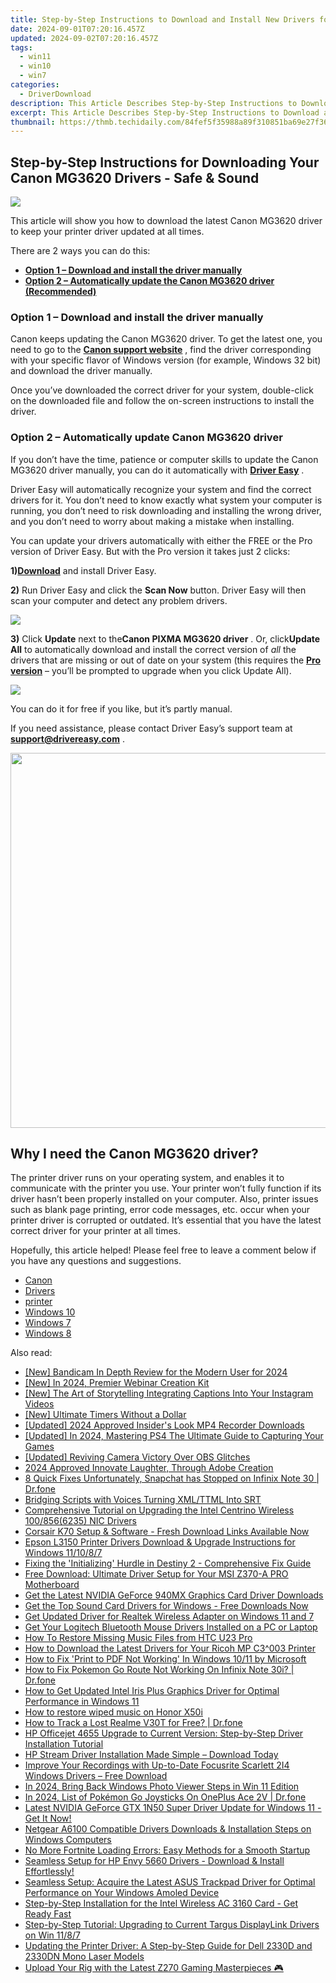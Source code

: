 ```yaml
---
title: Step-by-Step Instructions to Download and Install New Drivers for Your HP OfficeJet 4655 Printer
date: 2024-09-01T07:20:16.457Z
updated: 2024-09-02T07:20:16.457Z
tags:
  - win11
  - win10
  - win7
categories:
  - DriverDownload
description: This Article Describes Step-by-Step Instructions to Download and Install New Drivers for Your HP OfficeJet 4655 Printer
excerpt: This Article Describes Step-by-Step Instructions to Download and Install New Drivers for Your HP OfficeJet 4655 Printer
thumbnail: https://thmb.techidaily.com/84fef5f35988a89f310851ba69e27f36f222e4900085b075caa3fb4e05a962a8.jpg
---
```


## Step-by-Step Instructions for Downloading Your Canon MG3620 Drivers - Safe & Sound

![](https://images.drivereasy.com/wp-content/uploads/2019/07/image-298.png)

 This article will show you how to download the latest Canon MG3620 driver to keep your printer driver updated at all times.

There are 2 ways you can do this:

* **[Option 1 – Download and install the driver manually](https://tools.techidaily.com/drivereasy/download/)**
* **[Option 2 – Automatically update the Canon MG3620 driver (Recommended)](https://www.drivereasy.com/knowledge/download-canon-pixma-mg-3620-driver/#b)**

### **Option 1 – Download and install the driver manually**

 Canon keeps updating the Canon MG3620 driver. To get the latest one, you need to go to the **[Canon support website](https://www.canon-europe.com/support/)**  , find the driver corresponding with your specific flavor of Windows version (for example, Windows 32 bit) and download the driver manually.

 Once you’ve downloaded the correct driver for your system, double-click on the downloaded file and follow the on-screen instructions to install the driver.

### **Option 2 – Automatically update**  Canon MG3620 **driver**

 If you don’t have the time, patience or computer skills to update the Canon MG3620 driver manually, you can do it automatically with **[Driver Easy](https://tools.techidaily.com/drivereasy/download/)**  .

 Driver Easy will automatically recognize your system and find the correct drivers for it. You don’t need to know exactly what system your computer is running, you don’t need to risk downloading and installing the wrong driver, and you don’t need to worry about making a mistake when installing.

 You can update your drivers automatically with either the FREE or the Pro version of Driver Easy. But with the Pro version it takes just 2 clicks:

 **1)[Download](https://tools.techidaily.com/drivereasy/download/)**  and install Driver Easy.

**2)** Run Driver Easy and click the **Scan Now** button. Driver Easy will then scan your computer and detect any problem drivers.

![](https://images.drivereasy.com/wp-content/uploads/2019/06/image-113.png)

**3)**  Click **Update** next to the**Canon PIXMA MG3620 driver** . Or, click**Update All** to automatically download and install the correct version of _all_ the drivers that are missing or out of date on your system (this requires the **[Pro version](https://tools.techidaily.com/drivereasy/download/)**  – you’ll be prompted to upgrade when you click Update All).

![](https://images.drivereasy.com/wp-content/uploads/2019/09/image-583.png)

 You can do it for free if you like, but it’s partly manual.

 If you need assistance, please contact Driver Easy’s support team at [**support@drivereasy.com**](https://tools.techidaily.com/drivereasy/download/) .

<!-- affiliate ads begin -->
<a href="https://turtlebeacheu.sjv.io/c/5597632/1996818/23722" target="_top" id="1996818"><img src="//a.impactradius-go.com/display-ad/23722-1996818" border="0" alt="" width="600" height="600"/></a><img height="0" width="0" src="https://imp.pxf.io/i/5597632/1996818/23722" style="position:absolute;visibility:hidden;" border="0" />
<!-- affiliate ads end -->
## Why I need the Canon MG3620 driver?

 The printer driver runs on your operating system, and enables it to communicate with the printer you use. Your printer won’t fully function if its driver hasn’t been properly installed on your computer. Also, printer issues such as blank page printing, error code messages, etc. occur when your printer driver is corrupted or outdated. It’s essential that you have the latest correct driver for your printer at all times.

 Hopefully, this article helped! Please feel free to leave a comment below if you have any questions and suggestions.

* [Canon](https://tools.techidaily.com/drivereasy/download/)
* [Drivers](https://tools.techidaily.com/drivereasy/download/)
* [printer](https://tools.techidaily.com/drivereasy/download/)
* [Windows 10](https://tools.techidaily.com/drivereasy/download/)
* [Windows 7](https://tools.techidaily.com/drivereasy/download/)
* [Windows 8](https://tools.techidaily.com/drivereasy/download/)

<ins class="adsbygoogle"
     style="display:block"
     data-ad-format="autorelaxed"
     data-ad-client="ca-pub-7571918770474297"
     data-ad-slot="1223367746"></ins>



<ins class="adsbygoogle"
     style="display:block"
     data-ad-client="ca-pub-7571918770474297"
     data-ad-slot="8358498916"
     data-ad-format="auto"
     data-full-width-responsive="true"></ins>

<span class="atpl-alsoreadstyle">Also read:</span>
<div><ul>
<li><a href="https://screen-recording.techidaily.com/new-bandicam-in-depth-review-for-the-modern-user-for-2024/"><u>[New] Bandicam  In Depth Review for the Modern User for 2024</u></a></li>
<li><a href="https://vp-tips.techidaily.com/new-in-2024-premier-webinar-creation-kit/"><u>[New] In 2024, Premier Webinar Creation Kit</u></a></li>
<li><a href="https://instagram-clips.techidaily.com/new-the-art-of-storytelling-integrating-captions-into-your-instagram-videos/"><u>[New] The Art of Storytelling  Integrating Captions Into Your Instagram Videos</u></a></li>
<li><a href="https://article-tips.techidaily.com/new-ultimate-timers-without-a-dollar/"><u>[New] Ultimate Timers Without a Dollar</u></a></li>
<li><a href="https://screen-sharing-recording.techidaily.com/updated-2024-approved-insiders-look-mp4-recorder-downloads/"><u>[Updated] 2024 Approved  Insider's Look  MP4 Recorder Downloads</u></a></li>
<li><a href="https://video-capture.techidaily.com/updated-in-2024-mastering-ps4-the-ultimate-guide-to-capturing-your-games/"><u>[Updated] In 2024, Mastering PS4  The Ultimate Guide to Capturing Your Games</u></a></li>
<li><a href="https://desktop-recording.techidaily.com/updated-reviving-camera-victory-over-obs-glitches/"><u>[Updated] Reviving Camera  Victory Over OBS Glitches</u></a></li>
<li><a href="https://fox-cloud.techidaily.com/2024-approved-innovate-laughter-through-adobe-creation/"><u>2024 Approved  Innovate Laughter, Through Adobe Creation</u></a></li>
<li><a href="https://howto.techidaily.com/8-quick-fixes-unfortunately-snapchat-has-stopped-on-infinix-note-30-drfone-by-drfone-fix-android-problems-fix-android-problems/"><u>8 Quick Fixes Unfortunately, Snapchat has Stopped on Infinix Note 30 | Dr.fone</u></a></li>
<li><a href="https://extra-information.techidaily.com/bridging-scripts-with-voices-turning-xmlttml-into-srt/"><u>Bridging Scripts with Voices  Turning XML/TTML Into SRT</u></a></li>
<li><a href="https://win-amazing.techidaily.com/comprehensive-tutorial-on-upgrading-the-intel-centrino-wireless-1008566235-nic-drivers/"><u>Comprehensive Tutorial on Upgrading the Intel Centrino Wireless 100/856(6235) NIC Drivers</u></a></li>
<li><a href="https://win-amazing.techidaily.com/corsair-k70-setup-and-software-fresh-download-links-available-now/"><u>Corsair K70 Setup & Software - Fresh Download Links Available Now</u></a></li>
<li><a href="https://win-amazing.techidaily.com/epson-l3150-printer-drivers-download-and-upgrade-instructions-for-windows-111087/"><u>Epson L3150 Printer Drivers Download & Upgrade Instructions for Windows 11/10/8/7</u></a></li>
<li><a href="https://common-error.techidaily.com/fixing-the-initializing-hurdle-in-destiny-2-comprehensive-fix-guide/"><u>Fixing the 'Initializing' Hurdle in Destiny 2 - Comprehensive Fix Guide</u></a></li>
<li><a href="https://win-amazing.techidaily.com/free-download-ultimate-driver-setup-for-your-msi-z370-a-pro-motherboard/"><u>Free Download: Ultimate Driver Setup for Your MSI Z370-A PRO Motherboard</u></a></li>
<li><a href="https://win-amazing.techidaily.com/get-the-latest-nvidia-geforce-940mx-graphics-card-driver-downloads/"><u>Get the Latest NVIDIA GeForce 940MX Graphics Card Driver Downloads</u></a></li>
<li><a href="https://win-amazing.techidaily.com/get-the-top-sound-card-drivers-for-windows-free-downloads-now/"><u>Get the Top Sound Card Drivers for Windows - Free Downloads Now</u></a></li>
<li><a href="https://win-amazing.techidaily.com/get-updated-driver-for-realtek-wireless-adapter-on-windows-11-and-7/"><u>Get Updated Driver for Realtek Wireless Adapter on Windows 11 and 7</u></a></li>
<li><a href="https://win-amazing.techidaily.com/get-your-logitech-bluetooth-mouse-drivers-installed-on-a-pc-or-laptop/"><u>Get Your Logitech Bluetooth Mouse Drivers Installed on a PC or Laptop</u></a></li>
<li><a href="https://blog-min.techidaily.com/how-to-restore-missing-music-files-from-htc-u23-pro-by-fonelab-android-recover-music/"><u>How To  Restore Missing Music Files from HTC U23 Pro</u></a></li>
<li><a href="https://win-amazing.techidaily.com/how-to-download-the-latest-drivers-for-your-ricoh-mp-c3003-printer/"><u>How to Download the Latest Drivers for Your Ricoh MP C3^003 Printer</u></a></li>
<li><a href="https://win-howtos.techidaily.com/how-to-fix-print-to-pdf-not-working-in-windows-1011-by-microsoft/"><u>How to Fix 'Print to PDF Not Working' In Windows 10/11 by Microsoft</u></a></li>
<li><a href="https://android-pokemon-go.techidaily.com/how-to-fix-pokemon-go-route-not-working-on-infinix-note-30i-drfone-by-drfone-virtual-android/"><u>How to Fix Pokemon Go Route Not Working On Infinix Note 30i? | Dr.fone</u></a></li>
<li><a href="https://win-amazing.techidaily.com/how-to-get-updated-intel-iris-plus-graphics-driver-for-optimal-performance-in-windows-11/"><u>How to Get Updated Intel Iris Plus Graphics Driver for Optimal Performance in Windows 11</u></a></li>
<li><a href="https://blog-min.techidaily.com/how-to-restore-wiped-music-on-honor-x50i-by-fonelab-android-recover-music/"><u>How to restore wiped music on Honor X50i</u></a></li>
<li><a href="https://android-location-track.techidaily.com/how-to-track-a-lost-realme-v30t-for-free-drfone-by-drfone-virtual-android/"><u>How to Track a Lost Realme V30T for Free? | Dr.fone</u></a></li>
<li><a href="https://win-amazing.techidaily.com/hp-officejet-4655-upgrade-to-current-version-step-by-step-driver-installation-tutorial/"><u>HP Officejet 4655 Upgrade to Current Version: Step-by-Step Driver Installation Tutorial</u></a></li>
<li><a href="https://win-amazing.techidaily.com/1722971191414-hp-stream-driver-installation-made-simple-download-today/"><u>HP Stream Driver Installation Made Simple – Download Today</u></a></li>
<li><a href="https://win-amazing.techidaily.com/1722958885998-improve-your-recordings-with-up-to-date-focusrite-scarlett-2i4-windows-drivers-free-download/"><u>Improve Your Recordings with Up-to-Date Focusrite Scarlett 2I4 Windows Drivers – Free Download</u></a></li>
<li><a href="https://extra-tips.techidaily.com/in-2024-bring-back-windows-photo-viewer-steps-in-win-11-edition/"><u>In 2024, Bring Back Windows Photo Viewer  Steps in Win 11 Edition</u></a></li>
<li><a href="https://android-pokemon-go.techidaily.com/in-2024-list-of-pokemon-go-joysticks-on-oneplus-ace-2v-drfone-by-drfone-virtual-android/"><u>In 2024, List of Pokémon Go Joysticks On OnePlus Ace 2V | Dr.fone</u></a></li>
<li><a href="https://win-amazing.techidaily.com/1722953003138-latest-nvidia-geforce-gtx-1n50-super-driver-update-for-windows-11-get-it-now/"><u>Latest NVIDIA GeForce GTX 1N50 Super Driver Update for Windows 11 - Get It Now!</u></a></li>
<li><a href="https://win-amazing.techidaily.com/netgear-a6100-compatible-drivers-downloads-and-installation-steps-on-windows-computers/"><u>Netgear A6100 Compatible Drivers Downloads & Installation Steps on Windows Computers</u></a></li>
<li><a href="https://win-solutions.techidaily.com/no-more-fortnite-loading-errors-easy-methods-for-a-smooth-startup/"><u>No More Fortnite Loading Errors: Easy Methods for a Smooth Startup</u></a></li>
<li><a href="https://win-amazing.techidaily.com/1722953573006-seamless-setup-for-hp-envy-5660-drivers-download-and-install-effortlessly/"><u>Seamless Setup for HP Envy 5660 Drivers - Download & Install Effortlessly!</u></a></li>
<li><a href="https://win-amazing.techidaily.com/seamless-setup-acquire-the-latest-asus-trackpad-driver-for-optimal-performance-on-your-windows-amoled-device/"><u>Seamless Setup: Acquire the Latest ASUS Trackpad Driver for Optimal Performance on Your Windows Amoled Device</u></a></li>
<li><a href="https://win-amazing.techidaily.com/step-by-step-installation-for-the-intel-wireless-ac-3160-card-get-ready-fast/"><u>Step-by-Step Installation for the Intel Wireless AC 3160 Card - Get Ready Fast</u></a></li>
<li><a href="https://win-amazing.techidaily.com/step-by-step-tutorial-upgrading-to-current-targus-displaylink-drivers-on-win-1187/"><u>Step-by-Step Tutorial: Upgrading to Current Targus DisplayLink Drivers on Win 11/8/7</u></a></li>
<li><a href="https://win-amazing.techidaily.com/updating-the-printer-driver-a-step-by-step-guide-for-dell-2330d-and-2330dn-mono-laser-models/"><u>Updating the Printer Driver: A Step-by-Step Guide for Dell 2330D and 2330DN Mono Laser Models</u></a></li>
<li><a href="https://win-amazing.techidaily.com/upload-your-rig-with-the-latest-z270-gaming-masterpieces/"><u>Upload Your Rig with the Latest Z270 Gaming Masterpieces 🎮</u></a></li>
</ul></div>
